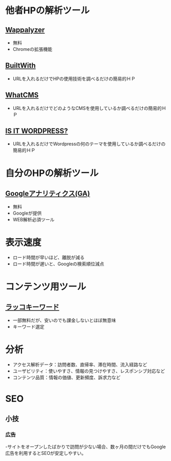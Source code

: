 # 他者HPの解析ツール
## [Wappalyzer](https://www.wappalyzer.com/)
- 無料
- Chromeの拡張機能
## [BuiltWith](https://builtwith.com/)
- URLを入れるだけでHPの使用技術を調べるだけの簡易的ＨＰ
## [WhatCMS](https://whatcms.org/)
- URLを入れるだけでどのようなCMSを使用しているか調べるだけの簡易的ＨＰ
## [IS IT WORDPRESS?](https://www.isitwp.com/)
- URLを入れるだけでWordpressの何のテーマを使用しているか調べるだけの簡易的ＨＰ

# 自分のHPの解析ツール
## [Googleアナリティクス(GA)]()
- 無料
- Googleが提供
- WEB解析必須ツール

# 表示速度
- ロード時間が早いほど、離脱が減る
- ロード時間が遅いと、Googleの検索順位減点

# コンテンツ用ツール
## [ラッコキーワード](https://rakkokeyword.com/)
- 一部無料だが、安いのでも課金しないとほぼ無意味
- キーワード選定

# 分析
- アクセス解析データ：訪問者数、直帰率、滞在時間、流入経路など
- ユーザビリティ：使いやすさ、情報の見つけやすさ、レスポンシブ対応など
- コンテンツ品質：情報の価値、更新頻度、訴求力など

# SEO
## 小技
### 広告
-サイトをオープンしたばかりで訪問が少ない場合、数ヶ月の間だけでもGoogle広告を利用するとSEOが安定しやすい。
